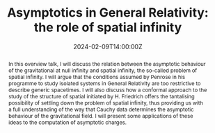 ---
title: "Asymptotics in General Relativity: the role of spatial infinity"
abstract: In this overview talk, I will discuss the relation between the asymptotic behaviour of the gravitational at null infinity and spatial infinity, the so-called problem of spatial infinity. I will argue that the conditions assumed by Penrose in his programme to study isolated systems in General Relativity are too restrictive to describe generic spacetimes. I will also discuss how a conformal approach to the study of the structure of spatial initiated by H. Friedrich offers the tantalising possibility of settling down the problem of spatial infinity, thus providing us with a full understanding of the way that Cauchy data determines the asymptotic behaviour of the gravitational field. I will present some applications of these ideas to the computation of asymptotic charges.
summary: February 2024 Virtual Infinity Seminar by Juan Valiente Kroon (Queen Mary University of London)

event: Zoom link
event_url: https://umd.zoom.us/j/99403590299?pwd=U1lFYTMrTE9OdXpLU3ZyTmxvd0lWUT09

location: Online

date: '2024-02-09T14:00:00Z'
# date_end: '2023-11-10T15:00:00Z'
all_day: false

# Schedule page publish date (NOT talk date).
publishDate: '2023-12-01T00:00:00Z'

authors: [valiente-kroon]
tags: [virtual infinity seminar]

# Is this a featured talk? (true/false)
featured: true

image:  
  caption:
  focal_point: center

# url_code: 
# url_pdf: ''
url_slides: /uploads/seminar-slides/24-02-09-valiente-kroon
url_video: https://www.youtube.com/watch?v=xl-glMb_kOo

# Markdown Slides (optional).
#   Associate this talk with Markdown slides.
#   Simply enter your slide deck's filename without extension.
#   E.g. `slides = "example-slides"` references `content/slides/example-slides.md`.
#   Otherwise, set `slides = ""`.
slides:

# Projects (optional).
#   Associate this post with one or more of your projects.
#   Simply enter your project's folder or file name without extension.
#   E.g. `projects = ["internal-project"]` references `content/project/deep-learning/index.md`.
#   Otherwise, set `projects = []`.
projects:

design: 
---